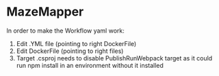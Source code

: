 # MazeMapper

In order to make the Workflow yaml work:
1) Edit .YML file (pointing to right DockerFile)
2) Edit DockerFile (pointing to right files)
3) Target .csproj needs to disable PublishRunWebpack target as it could run npm install in an environment without it installed
